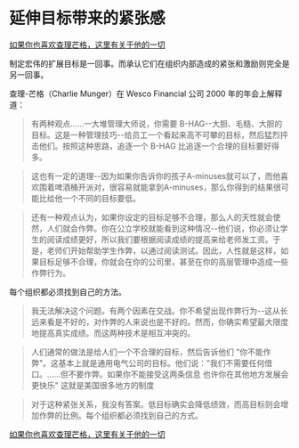 # 延伸目标带来的紧张感

[如果你也喜欢查理芒格，这里有关于他的一切](https://ayaseeri.gitbook.io/charlie-munger/)


制定宏伟的扩展目标是一回事。而承认它们在组织内部造成的紧张和激励则完全是另一回事。

查理-芒格（Charlie Munger）在 Wesco Financial 公司 2000 年的年会上解释道：

> 有两种观点......一大堆管理大师说，你需要 B-HAG--大胆、毛糙、大胆的目标。这是一种管理技巧--给员工一个看起来高不可攀的目标，然后猛烈抨击他们。按照这种思路，追逐一个 B-HAG 比追逐一个合理的目标要好得多。

> 这也有一定的道理--因为如果你告诉你的孩子A-minuses就可以了，而他喜欢围着啤酒桶开派对，很容易就能拿到A-minuses，那么你得到的结果很可能比给他一个不同的目标要低。

> 还有一种观点认为，如果你设定的目标足够不合理，那么人的天性就会使然，人们就会作弊。你在公立学校就能看到这种情况--他们说，你必须让学生的阅读成绩更好，所以我们要根据阅读成绩的提高来给老师发工资。于是，老师们开始帮助学生作弊，以通过阅读测试。因此，人性就是这样，如果目标足够不合理，你就会在你的公司里，甚至在你的高层管理中造成一些作弊行为。

每个组织都必须找到自己的方法。

> 我无法解决这个问题。有两个因素在交战。你不希望出现作弊行为--这从长远来看是不好的，对作弊的人来说也是不好的。然而，你确实希望最大限度地提高真实成绩。而这两种技术是相互冲突的。

> 人们通常的做法是给人们一个不合理的目标，然后告诉他们 "你不能作弊"。这基本上就是通用电气公司的目标。他们说："我们不需要任何借口。......但不要作弊。如果你不能接受这两条信息 也许你在其他地方发展会更快乐" 这就是美国很多地方的制度

> 对于这种紧张关系，我没有答案。低目标确实会降低绩效，而高目标则会增加作弊的比例。每个组织都必须找到自己的方式。

[如果你也喜欢查理芒格，这里有关于他的一切](https://ayaseeri.gitbook.io/charlie-munger/)


